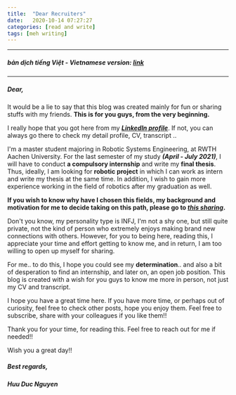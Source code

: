 ```yaml
---
title:  "Dear Recruiters"
date:   2020-10-14 07:27:27
categories: [read and write]
tags: [meh writing]
---
```

-------
##### *bản dịch tiếng Việt - Vietnamese version*: ***[link](https://duken72.github.io/2020/Dear-Recruiter-VN/)***
-------
##### ***Dear,***

It would be a lie to say that this blog was created mainly for fun or sharing stuffs with my friends.
**This is for you guys, from the very beginning.**

I really hope that you got here from my ***[LinkedIn profile](https://www.linkedin.com/in/huu-duc-nguyen-689798197/)***. If not, you can always go there to check my detail profile, CV, transcript ..

I'm a master student majoring in Robotic Systems Engineering, at RWTH Aachen University. For the last semester of my study ***(April - July 2021)***, I will have to conduct **a compulsory internship** and write my **final thesis**. Thus, ideally, I am looking for **robotic project** in which I can work as intern and write my thesis at the same time. In addition, I wish to gain more experience working in the field of robotics after my graduation as well.

**If you wish to know why have I chosen this fields, my background and motivation for me to decide taking on this path, please go to *[this sharing](https://duken72.github.io/2020/Why-Robotics/)*.**

Don't you know, my personality type is INFJ, I'm not a shy one, but still quite private, not the kind of person who extremely enjoys making brand new connections with others. However, for you to being here, reading this, I appreciate your time and effort getting to know me, and in return, I am too willing to open up myself for sharing.

For me.. to do this, I hope you could see my **determination**.. and also a bit of desperation to find an internship, and later on, an open job position. This blog is created with a wish for you guys to know me more in person, not just  my CV and transcript.

I hope you have a great time here.
If you have more time, or perhaps out of curiosity, feel free to check other posts, hope you enjoy them.
Feel free to subscribe, share with your colleagues if you like them!!

Thank you for your time, for reading this.
Feel free to reach out for me if needed!!

Wish you a great day!!

##### ***Best regards,***
##### *Huu Duc Nguyen*
